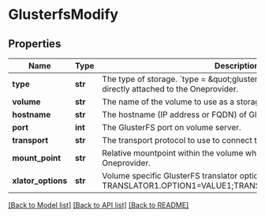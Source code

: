 # GlusterfsModify

## Properties
Name | Type | Description | Notes
------------ | ------------- | ------------- | -------------
**type** | **str** | The type of storage.  &#x60;type &#x3D; \&quot;glusterfs\&quot;&#x60;  [GlusterFS](https://www.gluster.org/) volume directly attached to the Oneprovider.  | 
**volume** | **str** | The name of the volume to use as a storage backend. | [optional] 
**hostname** | **str** | The hostname (IP address or FQDN) of GlusterFS volume server. | [optional] 
**port** | **int** | The GlusterFS port on volume server. | [optional] 
**transport** | **str** | The transport protocol to use to connect to the volume server. | [optional] 
**mount_point** | **str** | Relative mountpoint within the volume which should be used by Oneprovider. | [optional] 
**xlator_options** | **str** | Volume specific GlusterFS translator options, in the format:   TRANSLATOR1.OPTION1&#x3D;VALUE1;TRANSLATOR2.OPTION2&#x3D;VALUE2;...  | [optional] 

[[Back to Model list]](../README.md#documentation-for-models) [[Back to API list]](../README.md#documentation-for-api-endpoints) [[Back to README]](../README.md)

